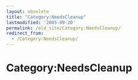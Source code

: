 ```yaml
---
layout: obsolete
title: "Category:NeedsCleanup"
lastmodified: '2005-09-20'
permalink: /old_site/Category:NeedsCleanup/
redirect_from:
  - /Category:NeedsCleanup/
---
```


Category:NeedsCleanup
=====================



